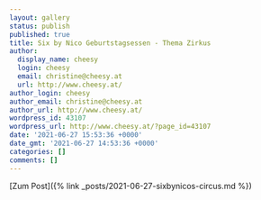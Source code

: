 ```yaml
---
layout: gallery
status: publish
published: true
title: Six by Nico Geburtstagsessen - Thema Zirkus
author:
  display_name: cheesy
  login: cheesy
  email: christine@cheesy.at
  url: http://www.cheesy.at/
author_login: cheesy
author_email: christine@cheesy.at
author_url: http://www.cheesy.at/
wordpress_id: 43107
wordpress_url: http://www.cheesy.at/?page_id=43107
date: '2021-06-27 15:53:36 +0000'
date_gmt: '2021-06-27 14:53:36 +0000'
categories: []
comments: []
---
```

<!-- wp:core-embed/wordpress {"url":"http://www.cheesy.at/2021/02/geburtstagsessen/","type":"rich","providerNameSlug":"cheesy-at","className":""} -->
[Zum Post]({% link _posts/2021-06-27-sixbynicos-circus.md %})
<!-- /wp:core-embed/wordpress -->
<!-- wp:paragraph --><!-- /wp:paragraph -->
